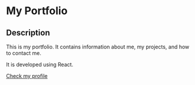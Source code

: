 # My Portfolio
## Description
This is my portfolio. It contains information about me, my projects, and how to contact me. 

It is developed using React.

[Check my profile](https://mikierxxv.github.io/Portfolio/#home)

